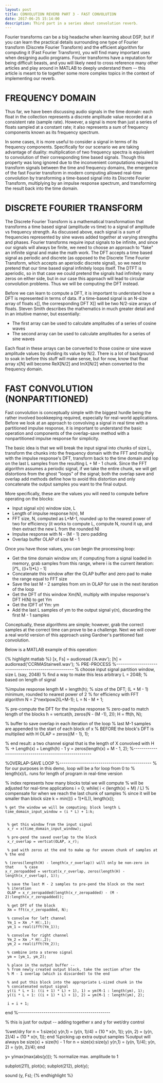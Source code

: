 ```yaml
---
layout: post
title: CONVOLUTION REVERB PART 3 - FAST CONVOLUTION
date: 2017-06-25 15:14:00
description: Third part in a series about convolution reverb.
---
```

Fourier transforms can be a big headache when learning about DSP, but if you can learn the practical details surrounding one type of Fourier transform (Discrete Fourier Transform) and the efficient algorithm for computing it (Fast Fourier Transform), you will find many important uses when designing audio programs. Fourier transforms have a reputation for being difficult beasts, and you will likely need to cross reference many other articles and play around in MATLAB to deeply understand them -- this article is meant to tie together some more complex topics in the context of implementing our reverb.

# FREQUENCY DOMAIN
Thus far, we have been discussing audio signals in the time domain: each float in the collection represents a discrete amplitude value recorded at a consistent rate (sample rate). However, a signal is more than just a series of floats sampled at a constant rate; it also represents a sum of frequency components known as its frequency spectrum.

 

In some cases, it is more useful to consider a signal in terms of its frequency components. Specifically for our scenario we are taking advantage of duality: multiplication of two frequency spectra is equivalent to convolution of their corresponding time based signals. Though this property was long ignored due to the inconvenient computations required to transform signals between the time and frequency domains, the emergence of the fast Fourier transform in modern computing allowed real-time convolution by transforming a time-based signal into its Discrete Fourier Transform, multiplying by an impulse response spectrum, and transforming the result back into the time domain.

# DISCRETE FOURIER TRANSFORM
The Discrete Fourier Transform is a mathematical transformation that transforms a time based signal (amplitude vs time) to a signal of amplitude vs frequency strength. As discussed above, each signal is a sum of frequencies represented by sine waves added together at varying strengths and phases. Fourier transforms require input signals to be infinite, and since our signals will always be finite, we need to choose an approach to "fake" an infinite signal and make the math work. The DFT accepts a time based signal as periodic and discrete (as opposed to the Discrete Time Fourier Transform, which accepts an aperiodic discrete signal), so we need to pretend that our time based signal infinitely loops itself. The DTFT is aperiodic, so in that case we could pretend the signals had infinitely many zeros on either side, but in our case this approach will lead to circular convolution problems. Thus we will be computing the DFT instead.


Before we can learn to compute a DFT, it is important to understand how a DFT is represented in terms of data. If a time-based signal is an N-size array of floats x[], the corresponding DFT X[] will be two N/2-size arrays of floats. Steven Smith describes the mathematics in much greater detail and in an intuitive manner, but essentially:

- The first array can be used to calculate amplitudes of a series of cosine waves
- The second array can be used to calculate amplitudes for a series of sine waves

Each float in these arrays can be converted to those cosine or sine wave amplitude values by dividing its value by N/2. There is a lot of background to soak in before this stuff will make sense, but for now, know that float array x[N] will become ReX[N/2] and ImX[N/2] when converted to the frequency domain.

# FAST CONVOLUTION (NONPARTITIONED)
 

Fast convolution is conceptually simple with the biggest hurdle being the rather involved bookkeeping required, especially for real-world applications. Before we look at an approach to convolving a signal in real time with a partitioned impulse response, it is important to understand the basic operation and components of the overlap-save method with a nonpartitioned impulse response for simplicity. 

The basic idea is that we will break the input signal into chunks of size L, transform the chunks into the frequency domain with the FFT and multiply with the impulse response's DFT, transform back to the time domain and lop on the last L samples from the resulting L + M - 1 chunk. Since the FFT algorithm assumes a periodic signal, if we take the entire chunk, we will get distortions from the ghost "loops" of the signal; both the overlap save and overlap add methods define how to avoid this distortion and only concatenate the output samples you want to the final output.

 

More specifically, these are the values you will need to compute before operating on the blocks:

- Input signal x(n) window size, L
- Length of impulse response h(n), M
- FFT size, N, computed as L+M-1, rounded up to the nearest power of two for efficiency (it works to compute L, compute N, round it up, and then extract the new L from the rounded N)
- Impulse response with N - (M - 1) zero padding
- Overlap buffer OLAP of size M - 1


Once you have those values, you can begin the processing loop:

- Get the time domain window xm; if computing from a signal loaded in memory, grab samples from this range, where i is the current iteration:        [i*L, ((i+1)*L) - 1]
- Concatenate this window after the OLAP buffer and zero pad to make the range equal to FFT size
- Save the last M - 2 samples from xm in OLAP for use in the next iteration of the loop
- Get the DFT of this window Xm(N), multiply with impulse response's DFT H(N) to get Ym
- Get the IDFT of Ym: ym
- Add the last L samples of ym to the output signal y(n), discarding the first M - 1 samples
 

Conceptually, these algorithms are simple; however, grab the correct samples at the correct time can prove to be a challenge. Next we will cover a real world version of this approach using Gardner's partitioned fast convolution.

 

Below is a MATLAB example of this operation:

{% highlight matlab %}
[x, Fs] = audioread ('A.wav'); 
[h] = audioread('CCRMAStairwell.wav'); 
% PRE-PROCESS 
%-------------------------------------------------------- 
% choose input signal partition window, size L (say, 2048) 
% find a way to make this less arbitrary 
L = 2048; % based on length of signal 

%impulse response length 
M = length(h); 
% size of the DFT; (L + M - 1) minimum, rounded to nearest power of 2 
% for efficiency with FFT algorithm 
N = 2^nextpow2(L+M-1); 
L = N - M + 1; 

% pre-compute the DFT for the impulse response 
% zero-pad to match length of the blocks 
h = vertcat(h, zeros(N - (M -1), 2)); 
H = fft(h, N); 

% buffer to save overlap in each iteration of the loop 
% last M-1 samples are appended to the start of each block of x 
% BEFORE the block's DFT is multiplied with H 
OLAP = zeros((M - 1), 1); 

% end result: a two channel signal that is the length of X convolved with H 
% -> Length(x) + Length(h) - 1 
y = zeros(length(x) + M - 1, 2); 
%-------------------------------------------------------- 


%OVERLAP-SAVE LOOP 
%----------------------------------------------- 
% for our purposes in this demo, loop will be a for loop from 0 to 
% length(x)/L. runs for length of program in real-time version 

% index represents how many blocks total we will compute 
% will be adjusted for real-time applications 
i = 0; 
while( i < (length(x) + M) / L) 
     % compensate for when we reach the last chunk of samples 
    % since it will be smaller than block size 
     k = min(((i + 1)*(L)), length(x)); 

    % get the window we will be computing; block length L 
    time_domain_input_window = (i * L) + 1:k; 


     % get this window from the input signal 
     x_r = x(time_domain_input_window); 

     % pre-pend the saved overlap to the block 
     x_r_overlap = vertcat(OLAP, x_r); 

     % pad with zeros at the end to make up for uneven chunk of samples at      
    % the end 
     
    % (zeros(length(H) - length(x_r_overlap)) will only be non-zero in that     % case 
    x_r_zeropadded = vertcat(x_r_overlap, zeros(length(H) - length(x_r_overlap), 1)); 

     % save the last M - 2 samples to pre-pend the block on the next 
     % iteration 
     OLAP = x_r_zeropadded(length(x_r_zeropadded) - (M - 2):length(x_r_zeropadded)); 

     % get DFT of the block 
     Xm = fft(x_r_zeropadded, N); 
     
     % convolve for left channel 
     Ym_1 = Xm .* H(:,1); 
     ym_1 = real(ifft(Ym_1)); 
     
     % convolve for right channel 
     Ym_2 = Xm .* H(:,2); 
     ym_2 = real(ifft(Ym_2)); 
     
     % combine into a stereo signal 
     ym = [ym_1, ym_2]; 
     
     % place in the output buffer -- 
     % from newly created output block, take the section after the 
     % M - 1 overlap (which is discarded) to the end 
     
     % and put this block into the appropriate L-sized chunk in the 
     % concatenated output signal 
     y((i * L + 1: ((i + 1) * L) + 1), 1) = ym(M-1 : length(ym), 1); 
     y((i * L + 1: ((i + 1) * L) + 1), 2) = ym(M-1 : length(ym), 2); 

     i = i + 1; 
end 
%----------------------------------------------- 



% this is just for output -- adding together x and y for wet/dry control 

%wet/dry 
for n = 1:size(x) 
y(n,1) = (y(n, 1)/4) + (10 * x(n, 1)); 
y(n, 2) = (y(n, 2)/4) + (10 * x(n, 1)); 
end 
%picking up extra output samples 
%output will always be size(x) + size(h) - 1 
for n = size(x):size(y) 
y(n,1) = (y(n, 1)/4); 
y(n, 2) = (y(n, 2)/4); 
end 


y= y/max(max(abs(y))); % normalize max. amplitude to 1 

subplot(211), plot(x); 
subplot(212), plot(y); 

sound (y, Fs); 
{% endhighlight %}